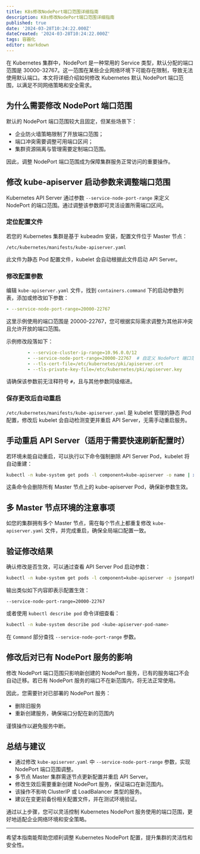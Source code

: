 ```yaml
---
title: K8s修改NodePort端口范围详细指南
description: K8s修改NodePort端口范围详细指南
published: true
date: '2024-03-28T10:24:22.000Z'
dateCreated: '2024-03-28T10:24:22.000Z'
tags: 容器化
editor: markdown
---
```


在 Kubernetes 集群中，NodePort 是一种常用的 Service 类型，默认分配的端口范围是 30000-32767。这一范围在某些企业网络环境下可能存在限制，导致无法使用默认端口。本文将详细介绍如何修改 Kubernetes 默认 NodePort 端口范围，以满足不同网络策略和安全需求。

<!-- more -->

## 为什么需要修改 NodePort 端口范围

默认的 NodePort 端口范围较大且固定，但某些场景下：

- 企业防火墙策略限制了开放端口范围；
- 端口冲突需要调整可用端口区间；
- 集群资源隔离与管理需要定制端口范围。

因此，调整 NodePort 端口范围成为保障集群服务正常访问的重要操作。

## 修改 kube-apiserver 启动参数来调整端口范围

Kubernetes API Server 通过参数 `--service-node-port-range` 来定义 NodePort 的端口范围。通过调整该参数即可灵活设置所需端口区间。

### 定位配置文件

若您的 Kubernetes 集群是基于 kubeadm 安装，配置文件位于 Master 节点：

```
/etc/kubernetes/manifests/kube-apiserver.yaml
```

此文件为静态 Pod 配置文件，kubelet 会自动根据此文件启动 API Server。

### 修改配置参数

编辑 `kube-apiserver.yaml` 文件，找到 `containers.command` 下的启动参数列表，添加或修改如下参数：

```yaml
- --service-node-port-range=20000-22767
```

这里示例使用的端口范围是 20000-22767，您可根据实际需求调整为其他非冲突且允许开放的端口范围。

示例修改段落如下：

```yaml
        - --service-cluster-ip-range=10.96.0.0/12
        - --service-node-port-range=20000-22767  # 自定义 NodePort 端口范围
        - --tls-cert-file=/etc/kubernetes/pki/apiserver.crt
        - --tls-private-key-file=/etc/kubernetes/pki/apiserver.key
```

请确保该参数前无注释符号 `#`，且与其他参数同级缩进。

### 保存更改后自动重启

`/etc/kubernetes/manifests/kube-apiserver.yaml` 是 kubelet 管理的静态 Pod 配置，修改后 kubelet 会自动检测变更并重启 API Server，无需手动重启服务。

## 手动重启 API Server（适用于需要快速刷新配置时）

若环境未能自动重启，可以执行以下命令强制删除 API Server Pod，kubelet 将自动重建：

```bash
kubectl -n kube-system get pods -l component=kube-apiserver -o name | xargs kubectl -n kube-system delete
```

这条命令会删除所有 Master 节点上的 kube-apiserver Pod，确保新参数生效。

## 多 Master 节点环境的注意事项

如您的集群拥有多个 Master 节点，需在每个节点上都重复修改 `kube-apiserver.yaml` 文件，并完成重启，确保全局端口配置一致。

## 验证修改结果

确认修改是否生效，可以通过查看 API Server Pod 启动参数：

```bash
kubectl -n kube-system get pods -l component=kube-apiserver -o jsonpath='{.items[0].spec.containers[0].command}' | tr ',' '\n' | grep service-node-port-range
```

输出类似如下内容即表示配置生效：

```
--service-node-port-range=20000-22767
```

或者使用 `kubectl describe pod` 命令详细查看：

```bash
kubectl -n kube-system describe pod <kube-apiserver-pod-name>
```

在 `Command` 部分查找 `--service-node-port-range` 参数。

## 修改后对已有 NodePort 服务的影响

修改 NodePort 端口范围只影响新创建的 NodePort 服务，已有的服务端口不会自动迁移。若已有 NodePort 服务的端口不在新范围内，将无法正常使用。

因此，您需要针对已部署的 NodePort 服务：

- 删除旧服务
- 重新创建服务，确保端口分配在新的范围内

谨慎操作以避免服务中断。

## 总结与建议

- 通过修改 `kube-apiserver.yaml` 中 `--service-node-port-range` 参数，实现 NodePort 端口范围调整。
- 多节点 Master 集群需逐节点更新配置并重启 API Server。
- 修改生效后需要重新创建 NodePort 服务，保证端口在新范围内。
- 该操作不影响 ClusterIP 或 LoadBalancer 类型的服务。
- 建议在变更前备份相关配置文件，并在测试环境验证。

通过以上步骤，您可以灵活控制 Kubernetes NodePort 服务使用的端口范围，更好地适配企业网络环境和安全策略。

---

希望本指南能帮助您顺利调整 Kubernetes NodePort 配置，提升集群的灵活性和安全性。